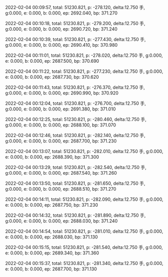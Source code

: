 2022-02-04 00:09:57, total: 51230.821, p: -278.120, delta:12.750 手, g:0.000, e: 0.000, b: 0.000, ep: 2692.040, bp: 371.270

2022-02-04 00:10:18, total: 51230.821, p: -279.200, delta:12.750 手, g:0.000, e: 0.000, b: 0.000, ep: 2690.720, bp: 371.240

2022-02-04 00:10:39, total: 51230.821, p: -277.430, delta:12.750 手, g:0.000, e: 0.000, b: 0.000, ep: 2690.410, bp: 370.980

2022-02-04 00:11:01, total: 51230.821, p: -278.020, delta:12.750 手, g:0.000, e: 0.000, b: 0.000, ep: 2687.500, bp: 370.690

2022-02-04 00:11:22, total: 51230.821, p: -277.230, delta:12.750 手, g:0.000, e: 0.000, b: 0.000, ep: 2687.730, bp: 370.620

2022-02-04 00:11:43, total: 51230.821, p: -276.370, delta:12.750 手, g:0.000, e: 0.000, b: 0.000, ep: 2690.990, bp: 370.920

2022-02-04 00:12:04, total: 51230.821, p: -276.700, delta:12.750 手, g:0.000, e: 0.000, b: 0.000, ep: 2691.380, bp: 371.010

2022-02-04 00:12:25, total: 51230.821, p: -280.460, delta:12.750 手, g:0.000, e: 0.000, b: 0.000, ep: 2688.100, bp: 371.070

2022-02-04 00:12:46, total: 51230.821, p: -282.140, delta:12.750 手, g:0.000, e: 0.000, b: 0.000, ep: 2687.700, bp: 371.230

2022-02-04 00:13:07, total: 51230.821, p: -282.010, delta:12.750 手, g:0.000, e: 0.000, b: 0.000, ep: 2688.390, bp: 371.300

2022-02-04 00:13:29, total: 51230.821, p: -282.540, delta:12.750 手, g:0.000, e: 0.000, b: 0.000, ep: 2687.540, bp: 371.260

2022-02-04 00:13:50, total: 51230.821, p: -281.650, delta:12.750 手, g:0.000, e: 0.000, b: 0.000, ep: 2688.510, bp: 371.270

2022-02-04 00:14:11, total: 51230.821, p: -282.090, delta:12.750 手, g:0.000, e: 0.000, b: 0.000, ep: 2687.750, bp: 371.230

2022-02-04 00:14:32, total: 51230.821, p: -281.890, delta:12.750 手, g:0.000, e: 0.000, b: 0.000, ep: 2688.030, bp: 371.240

2022-02-04 00:14:54, total: 51230.821, p: -281.010, delta:12.750 手, g:0.000, e: 0.000, b: 0.000, ep: 2688.030, bp: 371.130

2022-02-04 00:15:15, total: 51230.821, p: -281.540, delta:12.750 手, g:0.000, e: 0.000, b: 0.000, ep: 2689.340, bp: 371.360

2022-02-04 00:15:37, total: 51230.821, p: -281.340, delta:12.750 手, g:0.000, e: 0.000, b: 0.000, ep: 2687.700, bp: 371.130